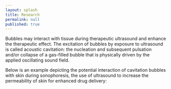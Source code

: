 ```yaml
---
layout: splash
title: Research
permalink: null
published: true
---
```



Bubbles may interact with tissue during therapeutic ultrasound and enhance the therapeutic effect. The excitation of bubbles by exposure to ultrasound is called acoustic cavitation: the nucleation and subsequent pulsation and/or collapse of a gas-filled bubble that is physically driven by the applied oscillating sound field.

Below is an example depicting the potential interaction of cavitation bubbles with skin during sonophoresis, the use of ultrasound to increase the permeability of skin for enhanced drug delivery:  



